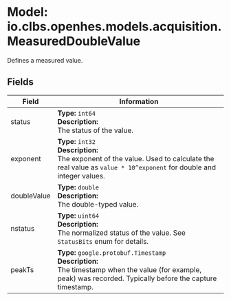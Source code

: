 # Model: io.clbs.openhes.models.acquisition.MeasuredDoubleValue

Defines a measured value.

## Fields

| Field | Information |
| --- | --- |
| status | <b>Type:</b> `int64`<br><b>Description:</b><br>The status of the value. |
| exponent | <b>Type:</b> `int32`<br><b>Description:</b><br>The exponent of the value. Used to calculate the real value as `value * 10^exponent` for double and integer values. |
| doubleValue | <b>Type:</b> `double`<br><b>Description:</b><br>The double-typed value. |
| nstatus | <b>Type:</b> `uint64`<br><b>Description:</b><br>The normalized status of the value. See `StatusBits` enum for details. |
| peakTs | <b>Type:</b> `google.protobuf.Timestamp`<br><b>Description:</b><br>The timestamp when the value (for example, peak) was recorded. Typically before the capture timestamp. |

